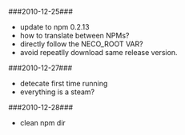 ###2010-12-25###
* update to npm 0.2.13
* how to translate between NPMs?
* directly follow the NECO_ROOT VAR?
* avoid repeatlly download same release version.

###2010-12-27###
* detecate first time running
* everything is a steam?

###2010-12-28###
* clean npm dir
